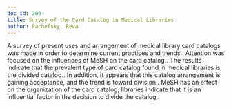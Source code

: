 ```yaml
---
doc_id: 209
title: Survey of the Card Catalog in Medical Libraries
author: Pachefsky, Reva
---
```


A survey of present uses and arrangement of medical library card catalogs 
was made in order to determine current practices and trends.. Attention was
focused on the influences of MeSH on the card catalog.. The results indicate
that the prevalent type of card catalog found in medical libraries is the 
divided catalog.. In addition, it appears that this catalog arrangement is 
gaining acceptance, and the trend is toward division.. MeSH has an effect on 
the organization of the card catalog; libraries indicate that it is an 
influential factor in the decision to divide the catalog..